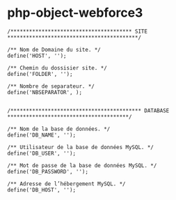 # php-object-webforce3


	/*************************************** SITE ******************************************/

	/** Nom de Domaine du site. */
	define('HOST', '');
	
	/** Chemin du dossisier site. */
	define('FOLDER', '');
	
	/** Nombre de separateur. */
	define('NBSEPARATOR', );


	/****************************************** DATABASE ***************************************/

	/** Nom de la base de données. */
	define('DB_NAME', '');

	/** Utilisateur de la base de données MySQL. */
	define('DB_USER', '');

	/** Mot de passe de la base de données MySQL. */
	define('DB_PASSWORD', '');

	/** Adresse de l’hébergement MySQL. */
	define('DB_HOST', '');
